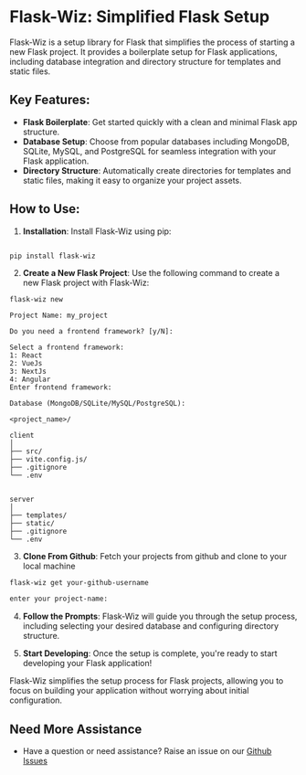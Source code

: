 # Flask-Wiz: Simplified Flask Setup

Flask-Wiz is a setup library for Flask that simplifies the process of starting a new Flask project. It provides a boilerplate setup for Flask applications, including database integration and directory structure for templates and static files.

## Key Features:

- **Flask Boilerplate**: Get started quickly with a clean and minimal Flask app structure.
- **Database Setup**: Choose from popular databases including MongoDB, SQLite, MySQL, and PostgreSQL for seamless integration with your Flask application.
- **Directory Structure**: Automatically create directories for templates and static files, making it easy to organize your project assets.

## How to Use:

1. **Installation**: Install Flask-Wiz using pip:

``` Terminal 

pip install flask-wiz

```


2. **Create a New Flask Project**: Use the following command to create a new Flask project with Flask-Wiz:

```Terminal
flask-wiz new

Project Name: my_project

Do you need a frontend framework? [y/N]:

Select a frontend framework:
1: React
2: VueJs
3: NextJs
4: Angular
Enter frontend framework: 

Database (MongoDB/SQLite/MySQL/PostgreSQL):
```

```Terminal
<project_name>/

client
│
├── src/
├── vite.config.js/
├── .gitignore
└── .env


server
│
├── templates/
├── static/
├── .gitignore
└── .env
```

3. **Clone From Github**: Fetch your projects from github and clone to your local machine
```bash
flask-wiz get your-github-username

enter your project-name:
```


4. **Follow the Prompts**: Flask-Wiz will guide you through the setup process, including selecting your desired database and configuring directory structure.

5. **Start Developing**: Once the setup is complete, you're ready to start developing your Flask application!

Flask-Wiz simplifies the setup process for Flask projects, allowing you to focus on building your application without worrying about initial configuration.



## Need More Assistance

- Have a question or need assistance? Raise an issue on our [Github Issues](https://github.com/krishvsoni/flask-wiz/issues)
